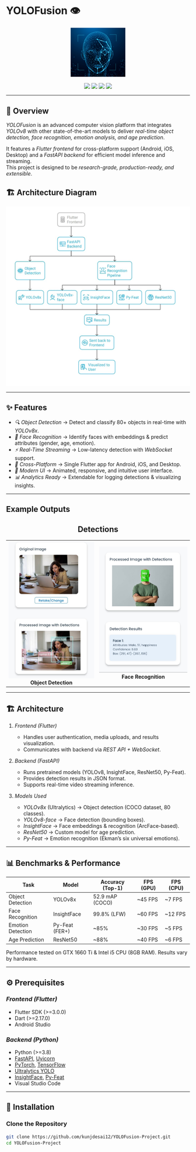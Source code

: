 # YOLOFusion 👁️  

<p align="center">
  <img src="Docs/logo.png" alt="Logo" width="150">
</p>

<!-- <h1 align="center">YOLOFusion Project</h1> -->

<p align="center">
  <img src="https://img.shields.io/badge/Python-3.8+-blue.svg" />
  <img src="https://img.shields.io/badge/Flutter-3.0+-blue.svg" />
  <img src="https://img.shields.io/badge/FastAPI-0.95+-teal.svg" />
  <img src="https://img.shields.io/badge/YOLOv8-Object%20Detection-red.svg" />
</p>

---

## 📝 Overview  
*YOLOFusion* is an advanced computer vision platform that integrates *YOLOv8* with other state-of-the-art models to deliver *real-time object detection, face recognition, emotion analysis, and age prediction*.  

It features a *Flutter frontend* for cross-platform support (Android, iOS, Desktop) and a *FastAPI backend* for efficient model inference and streaming.  
This project is designed to be *research-grade, production-ready, and extensible*.  

<h2 align="left"> 🏗️ Architecture Diagram</h2>
<p align="center">
  <img src="Docs/Architecture.jpg" alt="Architecture" width="600"/>
</p>


---


## ✨ Features  

- *🔍 Object Detection* → Detect and classify 80+ objects in real-time with *YOLOv8x*.  
- *👤 Face Recognition* → Identify faces with embeddings & predict attributes (gender, age, emotion).  
- *⚡ Real-Time Streaming* → Low-latency detection with *WebSocket* support.  
- *📱 Cross-Platform* → Single Flutter app for Android, iOS, and Desktop.  
- *🎨 Modern UI* → Animated, responsive, and intuitive user interface.  
- *📊 Analytics Ready* → Extendable for logging detections & visualizing insights.  


---


## Example Outputs  

<h2 align="center">Detections</h2>

<p align="center">
  <table>
    <tr>
      <td align="center">
        <img src="Docs/Object_Detection1.jpg" alt="Object Detection" width="400"/><br>
        <b>Object Detection</b>
      </td>
      <td align="center">
        <img src="Docs/Face_Recognition.jpg" alt="Face Recognition" width="400"/><br>
        <b>Face Recognition</b>
      </td>
    </tr>
  </table>
</p>

---

## 🏗 Architecture  

1. *Frontend (Flutter)*  
   - Handles user authentication, media uploads, and results visualization.  
   - Communicates with backend via *REST API + WebSocket*.  

2. *Backend (FastAPI)*  
   - Runs pretrained models (YOLOv8, InsightFace, ResNet50, Py-Feat).  
   - Provides detection results in JSON format.  
   - Supports real-time video streaming inference.  

3. *Models Used*  
   - *YOLOv8x* (Ultralytics) → Object detection (COCO dataset, 80 classes).  
   - *YOLOv8-face* → Face detection (bounding boxes).  
   - *InsightFace* → Face embeddings & recognition (ArcFace-based).  
   - *ResNet50* → Custom model for age prediction.  
   - *Py-Feat* → Emotion recognition (Ekman’s six universal emotions).  

---

## 📊 Benchmarks & Performance  

| Task              | Model          | Accuracy (Top-1) | FPS (GPU) | FPS (CPU) |
|-------------------|----------------|------------------|-----------|-----------|
| Object Detection  | YOLOv8x        | 52.9 mAP (COCO) | ~45 FPS   | ~7 FPS    |
| Face Recognition  | InsightFace    | 99.8% (LFW)     | ~60 FPS   | ~12 FPS   |
| Emotion Detection | Py-Feat (FER+) | ~85%            | ~30 FPS   | ~5 FPS    |
| Age Prediction    | ResNet50       | ~88%            | ~40 FPS   | ~6 FPS    |

Performance tested on GTX 1660 Ti & Intel i5 CPU (8GB RAM). Results vary by hardware.  

---

## ⚙ Prerequisites  

### *Frontend (Flutter)*  
- Flutter SDK (>=3.0.0)  
- Dart (>=2.17.0)  
- Android Studio

### *Backend (Python)*  
- Python (>=3.8)  
- [FastAPI](https://fastapi.tiangolo.com/), [Uvicorn](https://www.uvicorn.org/)  
- [PyTorch](https://pytorch.org/), [TensorFlow](https://www.tensorflow.org/)  
- [Ultralytics YOLO](https://github.com/ultralytics/ultralytics)  
- [InsightFace](https://github.com/deepinsight/insightface), [Py-Feat](https://py-feat.org/)  
- Visual Studio Code 

---

## 🔧 Installation  

### Clone the Repository  
```bash
git clone https://github.com/kunjdesai12/YOLOFusion-Project.git
cd YOLOFusion-Project
